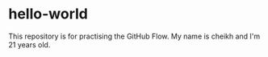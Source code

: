 # hello-world
This repository is for practising the GitHub Flow.
My name is cheikh and I'm 21 years old.
